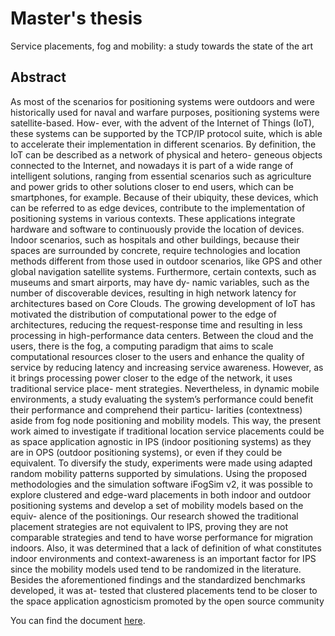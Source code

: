 # Master's thesis

Service placements, fog and mobility: a study towards the state of the art

## Abstract

As most of the scenarios for positioning systems were outdoors and were historically
used for naval and warfare purposes, positioning systems were satellite-based. How-
ever, with the advent of the Internet of Things (IoT), these systems can be supported by
the TCP/IP protocol suite, which is able to accelerate their implementation in different
scenarios. By definition, the IoT can be described as a network of physical and hetero-
geneous objects connected to the Internet, and nowadays it is part of a wide range of
intelligent solutions, ranging from essential scenarios such as agriculture and power
grids to other solutions closer to end users, which can be smartphones, for example.
Because of their ubiquity, these devices, which can be referred to as edge devices,
contribute to the implementation of positioning systems in various contexts. These
applications integrate hardware and software to continuously provide the location of
devices. Indoor scenarios, such as hospitals and other buildings, because their spaces
are surrounded by concrete, require technologies and location methods different from
those used in outdoor scenarios, like GPS and other global navigation satellite systems.
Furthermore, certain contexts, such as museums and smart airports, may have dy-
namic variables, such as the number of discoverable devices, resulting in high network
latency for architectures based on Core Clouds. The growing development of IoT has
motivated the distribution of computational power to the edge of architectures, reducing
the request-response time and resulting in less processing in high-performance data
centers. Between the cloud and the users, there is the fog, a computing paradigm that
aims to scale computational resources closer to the users and enhance the quality of
service by reducing latency and increasing service awareness. However, as it brings
processing power closer to the edge of the network, it uses traditional service place-
ment strategies. Nevertheless, in dynamic mobile environments, a study evaluating the
system’s performance could benefit their performance and comprehend their particu-
larities (contextness) aside from fog node positioning and mobility models. This way,
the present work aimed to investigate if traditional location service placements could
be as space application agnostic in IPS (indoor positioning systems) as they are in
OPS (outdoor positioning systems), or even if they could be equivalent. To diversify the
study, experiments were made using adapted random mobility patterns supported by
simulations. Using the proposed methodologies and the simulation software iFogSim
v2, it was possible to explore clustered and edge-ward placements in both indoor and
outdoor positioning systems and develop a set of mobility models based on the equiv-
alence of the positionings. Our research showed the traditional placement strategies
are not equivalent to IPS, proving they are not comparable strategies and tend to have
worse performance for migration indoors. Also, it was determined that a lack of definition
of what constitutes indoor environments and context-awareness is an important factor
for IPS since the mobility models used tend to be randomized in the literature. Besides
the aforementioned findings and the standardized benchmarks developed, it was at-
tested that clustered placements tend to be closer to the space application agnosticism
promoted by the open source community

You can find the document [here](https://tede.ufsc.br/teses/PGCC1238-D.pdf).
